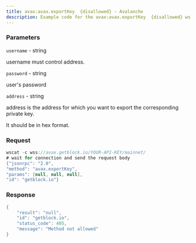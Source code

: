 ```yaml
---
title: avax:avax.exportKey  {disallowed} - Avalanche
description: Example code for the avax:avax.exportKey  {disallowed} ws method. Сomplete guide on how to use avax:avax.exportKey  {disallowed} ws in GetBlock.io Web3 documentation.
---
```


### Parameters


`username` - string

username must control address.

`password` - string

user's password

`address` - string

address is the address for which you want to export the corresponding
private key.

It should be in hex format.

### Request

``` java
wscat -c wss://avax.getblock.io/YOUR-API-KEY/mainnet/ 
# wait for connection and send the request body 
{"jsonrpc": "2.0",
"method": "avax.exportKey",
"params": [null, null, null],
"id": "getblock.io"}
```

###  Response

``` java
{
    "result": "null",
    "id": "getblock.io",
    "status_code": 405,
    "message": "Method not allowed"
}
```

